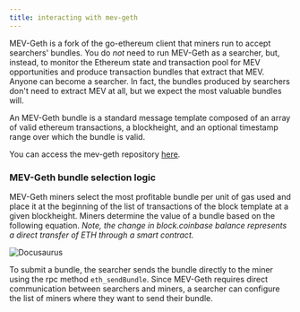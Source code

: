 ```yaml
---
title: interacting with mev-geth
---
```


MEV-Geth is a fork of the go-ethereum client that miners run to accept searchers' bundles. You do _not_ need to run MEV-Geth as a searcher, but, instead, to monitor the Ethereum state and transaction pool for MEV opportunities and produce transaction bundles that extract that MEV. Anyone can become a searcher. In fact, the bundles produced by searchers don't need to extract MEV at all, but we expect the most valuable bundles will.

An MEV-Geth bundle is a standard message template composed of an array of valid ethereum transactions, a blockheight, and an optional timestamp range over which the bundle is valid.

You can access the mev-geth repository [here](https://github.com/flashbots/mev-geth).

### MEV-Geth bundle selection logic

MEV-Geth miners select the most profitable bundle per unit of gas used and place it at the beginning of the list of transactions of the block template at a given blockheight. Miners determine the value of a bundle based on the following equation.
_Note, the change in block.coinbase balance represents a direct transfer of ETH through a smart contract._


![Docusaurus](https://hackmd.io/_uploads/Bk6iQmr5P.png)

To submit a bundle, the searcher sends the bundle directly to the miner using the rpc method `eth_sendBundle`. Since MEV-Geth requires direct communication between searchers and miners, a searcher can configure the list of miners where they want to send their bundle.
